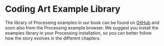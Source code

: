 # Coding Art Example Library

The library of Processing examples in our book can be found on [GitHub](https://github.com/codingart-book/code) and soon also from the Processing example browser. We suggest you install the examples library in your Processing installation, so you can better follow how the story evolves in the different chapters.